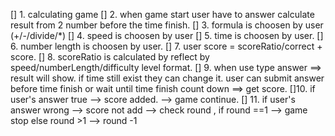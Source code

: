 [] 1. calculating game
[] 2. when game start user have to answer calculate result from 2 number before the time finish.
[] 3. formula is choosen by user (+/-/divide/\*)
[] 4. speed is choosen by user
[] 5. time is choosen by user.
[] 6. number length is choosen by user.
[] 7. user score = scoreRatio/correct + score.
[] 8. scoreRatio is calculated by reflect by speed/numberLength/difficulty level format.
[] 9. when use type answer ==> result will show. if time still exist they can change it. user can submit answer before time finish or wait until time finish count down ==> get score.
[]10. if user's answer true --> score added. --> game continue.
[] 11. if user's answer wrong --> score not add --> check round , if round ==1 --> game stop
else round >1 --> round -1
